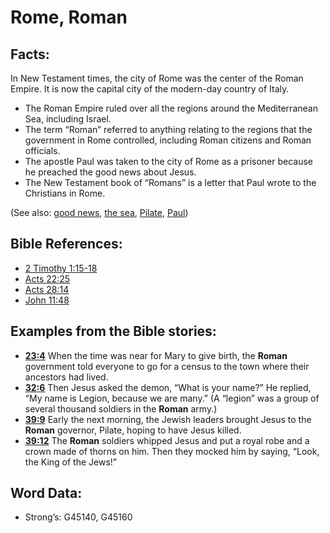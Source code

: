 # Rome, Roman

## Facts:

In New Testament times, the city of Rome was the center of the Roman Empire. It is now the capital city of the modern-day country of Italy.

* The Roman Empire ruled over all the regions around the Mediterranean Sea, including Israel.
* The term “Roman” referred to anything relating to the regions that the government in Rome controlled, including Roman citizens and Roman officials.
* The apostle Paul was taken to the city of Rome as a prisoner because he preached the good news about Jesus.
* The New Testament book of “Romans” is a letter that Paul wrote to the Christians in Rome.

(See also: [good news](../kt/goodnews.md), [the sea](../names/mediterranean.md), [Pilate](../names/pilate.md), [Paul](../names/paul.md))

## Bible References:

* [2 Timothy 1:15-18](rc://en/tn/help/2ti/01/15)
* [Acts 22:25](rc://en/tn/help/act/22/25)
* [Acts 28:14](rc://en/tn/help/act/28/14)
* [John 11:48](rc://en/tn/help/jhn/11/48)

## Examples from the Bible stories:

* __[23:4](rc://en/tn/help/obs/23/04)__ When the time was near for Mary to give birth, the __Roman__ government told everyone to go for a census to the town where their ancestors had lived.
* __[32:6](rc://en/tn/help/obs/32/06)__ Then Jesus asked the demon, “What is your name?” He replied, “My name is Legion, because we are many.” (A “legion” was a group of several thousand soldiers in the __Roman__ army.)
* __[39:9](rc://en/tn/help/obs/39/09)__ Early the next morning, the Jewish leaders brought Jesus to the __Roman__ governor, Pilate, hoping to have Jesus killed.
* __[39:12](rc://en/tn/help/obs/39/12)__ The __Roman__ soldiers whipped Jesus and put a royal robe and a crown made of thorns on him. Then they mocked him by saying, “Look, the King of the Jews!”

## Word Data:

* Strong’s: G45140, G45160
